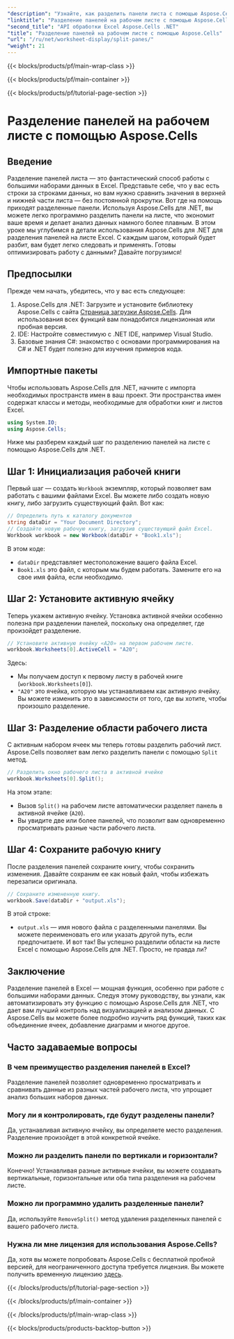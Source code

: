 ```yaml
---
"description": "Узнайте, как разделить панели листа с помощью Aspose.Cells для .NET в пошаговом руководстве. Идеально подходит для улучшенного анализа данных и настройки представления."
"linktitle": "Разделение панелей на рабочем листе с помощью Aspose.Cells"
"second_title": "API обработки Excel Aspose.Cells .NET"
"title": "Разделение панелей на рабочем листе с помощью Aspose.Cells"
"url": "/ru/net/worksheet-display/split-panes/"
"weight": 21
---
```


{{< blocks/products/pf/main-wrap-class >}}

{{< blocks/products/pf/main-container >}}

{{< blocks/products/pf/tutorial-page-section >}}

# Разделение панелей на рабочем листе с помощью Aspose.Cells

## Введение
Разделение панелей листа — это фантастический способ работы с большими наборами данных в Excel. Представьте себе, что у вас есть строки за строками данных, но вам нужно сравнить значения в верхней и нижней части листа — без постоянной прокрутки. Вот где на помощь приходят разделенные панели. Используя Aspose.Cells для .NET, вы можете легко программно разделить панели на листе, что экономит ваше время и делает анализ данных намного более плавным.
В этом уроке мы углубимся в детали использования Aspose.Cells для .NET для разделения панелей на листе Excel. С каждым шагом, который будет разбит, вам будет легко следовать и применять. Готовы оптимизировать работу с данными? Давайте погрузимся!
## Предпосылки
Прежде чем начать, убедитесь, что у вас есть следующее:
1. Aspose.Cells для .NET: Загрузите и установите библиотеку Aspose.Cells с сайта [Страница загрузки Aspose.Cells](https://releases.aspose.com/cells/net/). Для использования всех функций вам понадобится лицензионная или пробная версия.
2. IDE: Настройте совместимую с .NET IDE, например Visual Studio.
3. Базовые знания C#: знакомство с основами программирования на C# и .NET будет полезно для изучения примеров кода.
## Импортные пакеты
Чтобы использовать Aspose.Cells для .NET, начните с импорта необходимых пространств имен в ваш проект. Эти пространства имен содержат классы и методы, необходимые для обработки книг и листов Excel.
```csharp
using System.IO;
using Aspose.Cells;
```
Ниже мы разберем каждый шаг по разделению панелей на листе с помощью Aspose.Cells для .NET.
## Шаг 1: Инициализация рабочей книги
Первый шаг — создать `Workbook` экземпляр, который позволяет вам работать с вашими файлами Excel. Вы можете либо создать новую книгу, либо загрузить существующий файл. Вот как:
```csharp
// Определить путь к каталогу документов
string dataDir = "Your Document Directory";
// Создайте новую рабочую книгу, загрузив существующий файл Excel.
Workbook workbook = new Workbook(dataDir + "Book1.xls");
```
В этом коде:
- `dataDir` представляет местоположение вашего файла Excel.
- `Book1.xls` это файл, с которым мы будем работать. Замените его на свое имя файла, если необходимо.
## Шаг 2: Установите активную ячейку
Теперь укажем активную ячейку. Установка активной ячейки особенно полезна при разделении панелей, поскольку она определяет, где произойдет разделение.
```csharp
// Установите активную ячейку «A20» на первом рабочем листе.
workbook.Worksheets[0].ActiveCell = "A20";
```
Здесь:
- Мы получаем доступ к первому листу в рабочей книге (`workbook.Worksheets[0]`).
- `"A20"` это ячейка, которую мы устанавливаем как активную ячейку. Вы можете изменить это в зависимости от того, где вы хотите, чтобы произошло разделение.
## Шаг 3: Разделение области рабочего листа
С активным набором ячеек мы теперь готовы разделить рабочий лист. Aspose.Cells позволяет вам легко разделить панели с помощью `Split` метод.
```csharp
// Разделить окно рабочего листа в активной ячейке
workbook.Worksheets[0].Split();
```
На этом этапе:
- Вызов `Split()` на рабочем листе автоматически разделяет панель в активной ячейке (`A20`).
- Вы увидите две или более панелей, что позволит вам одновременно просматривать разные части рабочего листа.
## Шаг 4: Сохраните рабочую книгу
После разделения панелей сохраните книгу, чтобы сохранить изменения. Давайте сохраним ее как новый файл, чтобы избежать перезаписи оригинала.
```csharp
// Сохраните измененную книгу.
workbook.Save(dataDir + "output.xls");
```
В этой строке:
- `output.xls` — имя нового файла с разделенными панелями. Вы можете переименовать его или указать другой путь, если предпочитаете.
И вот так! Вы успешно разделили области на листе Excel с помощью Aspose.Cells для .NET. Просто, не правда ли?
## Заключение
Разделение панелей в Excel — мощная функция, особенно при работе с большими наборами данных. Следуя этому руководству, вы узнали, как автоматизировать эту функцию с помощью Aspose.Cells для .NET, что дает вам лучший контроль над визуализацией и анализом данных. С Aspose.Cells вы можете более подробно изучить ряд функций, таких как объединение ячеек, добавление диаграмм и многое другое.
## Часто задаваемые вопросы
### В чем преимущество разделения панелей в Excel?  
Разделение панелей позволяет одновременно просматривать и сравнивать данные из разных частей рабочего листа, что упрощает анализ больших наборов данных.
### Могу ли я контролировать, где будут разделены панели?  
Да, устанавливая активную ячейку, вы определяете место разделения. Разделение произойдет в этой конкретной ячейке.
### Можно ли разделить панели по вертикали и горизонтали?  
Конечно! Устанавливая разные активные ячейки, вы можете создавать вертикальные, горизонтальные или оба типа разделения на рабочем листе.
### Можно ли программно удалить разделенные панели?  
Да, используйте `RemoveSplit()` метод удаления разделенных панелей с вашего рабочего листа.
### Нужна ли мне лицензия для использования Aspose.Cells?  
Да, хотя вы можете попробовать Aspose.Cells с бесплатной пробной версией, для неограниченного доступа требуется лицензия. Вы можете получить временную лицензию [здесь](https://purchase.aspose.com/temporary-license/).


{{< /blocks/products/pf/tutorial-page-section >}}

{{< /blocks/products/pf/main-container >}}

{{< /blocks/products/pf/main-wrap-class >}}

{{< blocks/products/products-backtop-button >}}